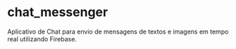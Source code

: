 # chat_messenger
 Aplicativo de Chat para envio de mensagens de textos e imagens em tempo real utilizando Firebase. 
